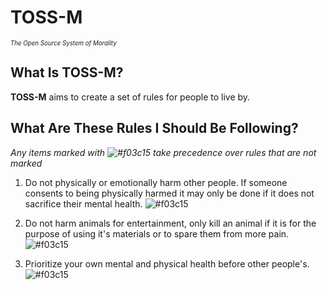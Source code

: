 # TOSS-M
<sub><sup>*The Open Source System of Morality*</sub></sup>

## What Is TOSS-M?
**TOSS-M** aims to create a set of rules for people to live by.

## What Are These Rules I Should Be Following?

*Any items marked with ![#f03c15](https://placehold.co/5x5/f03c15/f03c15.png) take precedence over rules that are not marked*

1. Do not physically or emotionally harm other people. If someone consents to being physically harmed it may only be done if it does not sacrifice their mental health. ![#f03c15](https://placehold.co/5x5/f03c15/f03c15.png)

2. Do not harm animals for entertainment, only kill an animal if it is for the purpose of using it's materials or to spare them from more pain. ![#f03c15](https://placehold.co/5x5/f03c15/f03c15.png)

3. Prioritize your own mental and physical health before other people's. ![#f03c15](https://placehold.co/5x5/f03c15/f03c15.png)
